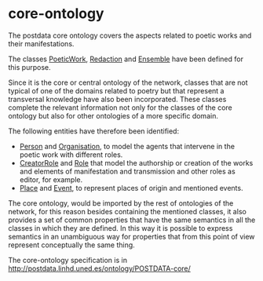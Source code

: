 # core-ontology
<p>The postdata core ontology covers the aspects related to poetic works and their manifestations.</p>
<P>The classes <a href="http://postdata.linhd.uned.es/ontology/POSTDATA-core/documentation/index.html#http://postdata.linhd.uned.es/ontology/postdata-core#PoeticWork">PoeticWork</a>, <a href="http://postdata.linhd.uned.es/ontology/POSTDATA-core/documentation/index.html#http://postdata.linhd.uned.es/ontology/postdata-core#Redaction">Redaction</a> and <a href="http://postdata.linhd.uned.es/ontology/POSTDATA-core/documentation/index.html#http://postdata.linhd.uned.es/ontology/postdata-core#Ensemble">Ensemble</a> have been defined for this purpose.</P>
<P>Since it is the core or central ontology of the network, classes that are not typical of one of the domains related to poetry but that represent a transversal knowledge have also been incorporated. These classes complete the relevant information not only for the classes of the core ontology but also for other ontologies of a more specific domain. </P>
<P>The following entities have therefore been identified: 
<ul><li><a href="http://postdata.linhd.uned.es/ontology/POSTDATA-core/documentation/index.html#http://postdata.linhd.uned.es/ontology/postdata-core#Person">Person</a> and <a href="http://postdata.linhd.uned.es/ontology/POSTDATA-core/documentation/index.html#http://postdata.linhd.uned.es/ontology/postdata-core#Organisation">Organisation</a>, to model the agents that intervene in the poetic work with different roles.</li>
<li><a href="http://postdata.linhd.uned.es/ontology/POSTDATA-core/documentation/index.html#http://postdata.linhd.uned.es/ontology/postdata-core#CreatorRole">CreatorRole</a> and <a href="http://postdata.linhd.uned.es/ontology/POSTDATA-core/documentation/index.html#http://postdata.linhd.uned.es/ontology/postdata-core#Role">Role</a> that model the authorship or creation of the works and elements of manifestation and transmission and other roles as editor, for example.</li>
<li><a href="http://postdata.linhd.uned.es/ontology/POSTDATA-core/documentation/index.html#http://postdata.linhd.uned.es/ontology/postdata-core#Place">Place</a> and <a href="http://postdata.linhd.uned.es/ontology/POSTDATA-core/documentation/index.html#http://postdata.linhd.uned.es/ontology/postdata-core#Event">Event</a>, to represent places of origin and mentioned events.</li></ul></P>
<p>The core ontology, would be imported by the rest of ontologies of the network, for this reason besides containing the mentioned classes, it also provides a set of common properties that have the same semantics in all the classes in which they are defined. In this way it is possible to express semantics in an unambiguous way for properties that from this point of view represent conceptually the same thing.  </p> 

The core-ontology specification is in http://postdata.linhd.uned.es/ontology/POSTDATA-core/
